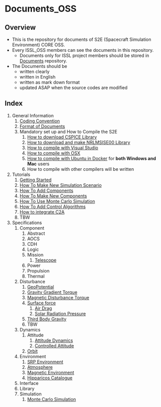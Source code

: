 # Documents_OSS
## Overview

- This is the repository for documents of S2E (Spacecraft Simulation Environment) CORE OSS.
- Every ISSL_OSS members can see the documents in this repository.
  - Documents only for ISSL project members should be stored in [Documents](https://gitlab.com/ut_issl/s2e/documents "Documents") repository.
- The Documents should be 
  - written clearly
  - written in English
  - written as mark down format
  - updated ASAP when the source codes are modified

## Index

1. General Information
   1. [Coding Convention](./General/CodingConvention.md)
   2. [Format of Documents](./General/DocumentFormat.md)
   3. Mandatory set up and How to Compile the S2E
	   1. [How to download CSPICE Library](./General/HowToDwnloadCSPCElibrary.md)
	   2. [How to download and make NRLMSISE00 Library](./General/HowToDownloadNRLMSISE00library.md)
	   3. [How to compile with Visual Studio](./General/HowToCompileWithVisualStudio.md)
	   4. [How to compile with OSX](./General/HowToCompileWith_OSX.md)
	   5. [How to compile with Ubuntu in Docker](./General/HowToCompileWithUbuntuInDocker.md) for **both Windows and Mac** users
	   6. How to compile with other compilers will be written
2. Tutorials
   1. [Getting Started](./Tutorials/GettingStarted.md)
   2. [How To Make New Simulation Scenario](./Tutorials/HowToMakeNewSimulationScenario.md)
   3. [How To Add Components](./Tutorials/HowToAddComponents.md)
   4. [How To Make New Components](./Tutorials/HowToMakeNewComponents.md)
   5. [How To Use Monte Carlo Simulation](./Tutorials/HowToUseMonteCarloSimulation.md)
   6. [How To Add Control Algorithms](./Tutorials/HowToAddControlAlgorithms.md)
   7. [How to integrate C2A](./Tutorials/HowToIntegrateC2A.md)
   8. TBW
3. Specifications
     1. Component
        1. Abstract
        2. AOCS
        3. CDH
        4. Logic
        5. Mission
           1. [Telescope](./Specifications/Component/Mission/Spec_Telescope_en.md)
        6. Power
        7. Propulsion
        8. Thermal
     2. Disturbance
          1. [GeoPotential](./Specifications/Disturbance/Spec_GeoPotential.md)
          2. [Gravity Gradient Torque](./Specifications/Disturbance/Spec_GGTorque.md)
          3. [Magnetic Disturbance Torque](./Specifications/Disturbance/Spec_MagDisturbance.md)
          4. [Surface force](./Specifications/Disturbance/Spec_SurfaceForce.md)
             1. [Air Drag](./Specifications/Disturbance/Spec_SurfaceForce_AirDrag.md)
             2. [Solar Radiation Pressure](./Specifications/Disturbance/Spec_SurfaceForce_SolarRadiation.md)
          5. [Third Body Gravity](./Specifications/Disturbance/Spec_ThirdBodyGravity.md)
          6. TBW
     3. Dynamics
          1. Attitude
             1. [Attitude Dynamics](./Specifications/Dynamics/Spec_AttitudeDynamics.md)
             2. [Controlled Attitude](./Specifications/Dynamics/Spec_ControlledAttitude.md)
          2. [Orbit](./Specifications/Dynamics/Spec_Orbit.md)
     4. Environment
        1. [SRP Environment](./Specifications/Environment/Spec_SRPEnvironment.md)
        2. [Atmosphere](./Specifications/Environment/Spec_Atmosphere.md)
        3. [Magnetic Environment](./Specifications/Environment/Spec_MagEnvironment.md)
        4. [Hipparicos Catalogue](./Specifications/Environment/Spec_HipparcosCatalogue_en.md)
     5. Interface
     6. Library
     7. Simulation
          1. [Monte Carlo Simulation](./Specifications/Simulation/Spec_MonteCarloSimulation.md)